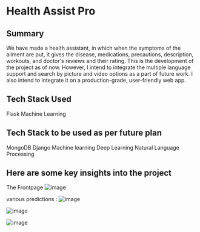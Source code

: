  # Health Assist Pro
## Summary 
We have made a health assistant, in which when the symptoms of the ailment are put, it gives the disease, medications, precautions, description, workouts, and doctor's reviews and their rating.
This is the development of the project as of now.  However, I intend to integrate the multiple language support and search by picture and video options as a part of future work. I also intend to integrate it on  a production-grade, user-friendly web app.

## Tech Stack Used
Flask
Machine Learning 

## Tech Stack to be used as per future plan
MongoDB
Django
Machine learning
Deep Learning
Natural Language Processing

## Here are some key insights into the project

The Frontpage
![image](https://github.com/MacroAndMicro/Health-Assist-Pro/assets/98226354/a4ff76bf-9c51-4b02-8b20-85053712302b)

various predictions :
![image](https://github.com/MacroAndMicro/Health-Assist-Pro/assets/98226354/38e98427-7595-4ba9-87c2-675768149b65)

![image](https://github.com/MacroAndMicro/Health-Assist-Pro/assets/98226354/ff478ffe-edf6-445f-8f22-770f614c4e8c)

![image](https://github.com/MacroAndMicro/Health-Assist-Pro/assets/98226354/507078cb-8e34-4b1e-8c51-00293ffda2a2)








